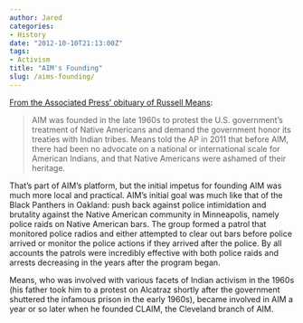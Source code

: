 ```yaml
---
author: Jared
categories:
- History
date: "2012-10-10T21:13:00Z"
tags:
- Activism
title: "AIM's Founding"
slug: /aims-founding/
---
```

[From the Associated Press’ obituary of Russell Means](http://web.archive.org/web/20121024213831/https://www.latimes.com/news/obituaries/la-russell-means-indian-activist-actor-dies-at-72-20121022,0,3901740.story):

> AIM was founded in the late 1960s to protest the U.S. government’s treatment of Native Americans and demand the government honor its treaties with Indian tribes. Means told the AP in 2011 that before AIM, there had been no advocate on a national or international scale for American Indians, and that Native Americans were ashamed of their heritage.

That’s part of AIM’s platform, but the initial impetus for founding AIM was much more local and practical. AIM’s initial goal was much like that of the Black Panthers in Oakland: push back against police intimidation and brutality against the Native American community in Minneapolis, namely police raids on Native American bars. The group formed a patrol that monitored police radios and either attempted to clear out bars before police arrived or monitor the police actions if they arrived after the police. By all accounts the patrols were incredibly effective with both police raids and arrests decreasing in the years after the program began.

Means, who was involved with various facets of Indian activism in the 1960s (his father took him to a protest on Alcatraz shortly after the government shuttered the infamous prison in the early 1960s), became involved in AIM a year or so later when he founded CLAIM, the Cleveland branch of AIM.